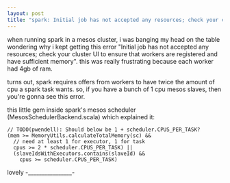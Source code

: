 ```yaml
---
layout: post
title: "spark: Initial job has not accepted any resources; check your cluster UI to ensure that workers are registered and have sufficient memory."
---
```


when running spark in a mesos cluster, i was banging my head on the
table wondering why i kept getting this error "Initial job has not
accepted any resources; check your cluster UI to ensure that workers
are registered and have sufficient memory". this was really
frustrating because each worker had 4gb of ram.

turns out, spark requires offers from workers to have twice the amount
of cpu a spark task wants. so, if you have a bunch of 1 cpu mesos
slaves, then you're gonna see this error.

this little gem inside spark's mesos scheduler
(MesosSchedulerBackend.scala) which explained it:

    // TODO(pwendell): Should below be 1 + scheduler.CPUS_PER_TASK?
    (mem >= MemoryUtils.calculateTotalMemory(sc) &&
      // need at least 1 for executor, 1 for task
      cpus >= 2 * scheduler.CPUS_PER_TASK) ||
      (slaveIdsWithExecutors.contains(slaveId) &&
        cpus >= scheduler.CPUS_PER_TASK)

lovely -________________-
